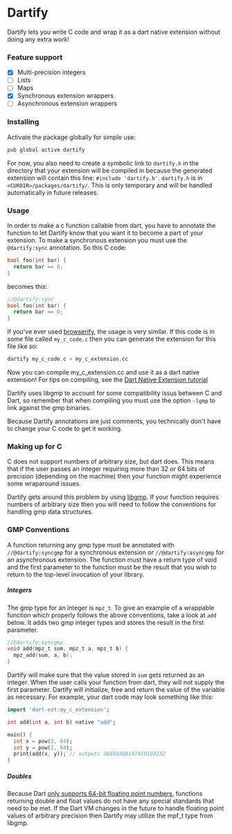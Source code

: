 # Dartify

Dartify lets you write C code and wrap it as a dart native extension without doing any extra work!  

### Feature support
- [x] Multi-precision integers
- [ ] Lists
- [ ] Maps
- [x] Synchronous extension wrappers
- [ ] Asynchronous extension wrappers

### Installing

Activate the package globally for simple use:

```dart
pub global active dartify
```

For now, you also need to create a symbolic link to `dartify.h` in the directory that your extension will be compiled in because the generated extension will contain this line: `#include 'dartify.h'`.  `dartify.h` is in `<CURDIR>/packages/dartify/`.  This is only temporary and will be handled automatically in future releases.

### Usage 

In order to make a c function callable from dart, you have to annotate the function to let Dartify know that you want it to become a part of your extension. To make a synchronous extension you must use the `@dartify:sync` annotation. So this C code:

```c
bool foo(int bar) {
  return bar == 0;
}
```

becomes this:

```c
//@dartify:sync
bool foo(int bar) {
  return bar == 0;
}
```

If you've ever used [browserify](https://github.com/substack/node-browserify), the usage is very similar.  If this code is in some file called `my_c_code.c` then you can generate the extension for this file like so:

```dart
dartify my_c_code.c > my_c_extension.cc
```

Now you can compile my_c_extension.cc and use it as a dart native extension! For tips on compiling, see the [Dart Native Extension tutorial](https://www.dartlang.org/articles/native-extensions-for-standalone-dart-vm/)

Dartify uses libgmp to account for some compatibility issus between C and Dart, so remember that when compiling you must use the option `-lgmp` to link against the gmp binaries.

Because Dartify annotations are just comments, you technically don't have to change your C code to get it working.

### Making up for C

C does not support numbers of arbitrary size, but dart does.  This means that if the user passes an integer requiring more than 32 or 64 bits of precision (depending on the machine) then your function might experience some wraparound issues.

Dartify gets around this problem by using [libgmp](https://gmplib.org/manual/).  If your function requires numbers of arbitrary size then you will need to follow the conventions for handling gmp data structures.

### GMP Conventions

A function returning any gmp type must be annotated with `//@dartify:syncgmp` for a synchronous extension or `//@dartify:asyncgmp` for an asynchronous extension.  The function must have a return type of void and the first parameter to the function must be the result that you wish to return to the top-level invocation of your library.

##### Integers

The gmp type for an integer is `mpz_t`.  To give an example of a wrappable function which properly follows the above conventions, take a look at `add` below.  It adds two gmp integer types and stores the result in the first parameter.

```c
//@dartify:syncgmp
void add(mpz_t sum, mpz_t a, mpz_t b) {
  mpz_add(sum, a, b);
}
```

Dartify will make sure that the value stored in `sum` gets returned as an integer.  When the user calls your function from dart, they will not supply the first parameter.  Dartify will initialize, free and return the value of the variable as necessary.  For example, your dart code may look something like this:

```dart
import 'dart-ext:my_c_extension';

int add(int a, int b) native "add";

main() {
  int x = pow(2, 64);
  int y = pow(2, 64);
  print(add(x, y)); // outputs 36893488147419103232
}
```

##### Doubles

Because Dart [only supports 64-bit floating point numbers](https://www.dartlang.org/articles/numeric-computation/#floating-point-numbers), functions returning double and float values do not have any special standards that need to be met.  If the Dart VM changes in the future to handle floating point values of arbitrary precision then Dartify may utilize the mpf_t type from libgmp.
